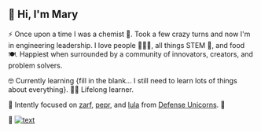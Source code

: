 ## 👋 Hi, I'm Mary
⚡ Once upon a time I was a chemist 🧪. Took a few crazy turns and now I'm in engineering leadership. I love people 🧑‍🤝‍🧑, all things STEM 📡, and food 🍽️. Happiest when surrounded by a community of innovators, creators, and problem solvers. 

🤓 Currently learning {fill in the blank... I still need to learn lots of things about everything}. 🙋‍♀️ Lifelong learner.

🎯 Intently focused on [zarf](https://github.com/zarf-dev), [pepr](https://github.com/defenseunicorns/pepr), and [lula](https://github.com/defenseunicorns/lula) from [Defense Unicorns](https://github.com/defenseunicorns). 🦄

👀 
[![text](https://img.shields.io/badge/LinkedIn-0077B5?style=for-the-badge&logo=linkedin&logoColor=white)](https://www.linkedin.com/in/mary-parsons-8492b439)

<!--
**maryparsons/maryparsons** is a ✨ _special_ ✨ repository because its `README.md` (this file) appears on your GitHub profile.

Here are some ideas to get you started:

- 🔭 I’m currently working on ...
- 🌱 I’m currently learning ...
- 👯 I’m looking to collaborate on ...
- 🤔 I’m looking for help with ...
- 💬 Ask me about ...
- 📫 How to reach me: ...
- 😄 Pronouns: ...
- ⚡ Fun fact: ...
-->
